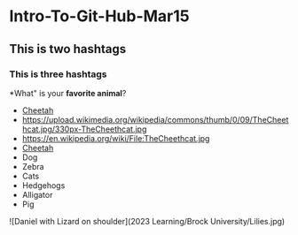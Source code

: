 # Intro-To-Git-Hub-Mar15

## This is two hashtags

### This is three hashtags

*What" is your **favorite animal**?


- [Cheetah](https://[en.wikipedia.org/wiki/Cheetah](https://en.wikipedia.org/wiki/Cheetah))
- https://upload.wikimedia.org/wikipedia/commons/thumb/0/09/TheCheethcat.jpg/330px-TheCheethcat.jpg
- https://en.wikipedia.org/wiki/File:TheCheethcat.jpg
- [Cheetah](https://upload.wikimedia.org/wikipedia/commons/thumb/0/09/TheCheethcat.jpg/330px-TheCheethcat.jpg)
- Dog
- Zebra
- Cats
- Hedgehogs
- Alligator
- Pig


![Daniel with Lizard on shoulder](2023 Learning/Brock University/Lilies.jpg)

